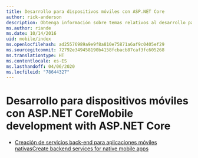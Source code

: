 ```yaml
---
title: Desarrollo para dispositivos móviles con ASP.NET Core
author: rick-anderson
description: Obtenga información sobre temas relativos al desarrollo para dispositivos móviles con ASP.NET Core.
ms.author: riande
ms.date: 10/14/2016
uid: mobile/index
ms.openlocfilehash: ad25576989a9e9f8a810e75871a6af9c0405ef29
ms.sourcegitcommit: 72792e349458190b4158fcbacb87caf3fc605268
ms.translationtype: HT
ms.contentlocale: es-ES
ms.lasthandoff: 04/06/2020
ms.locfileid: "78644327"
---
```

# <a name="mobile-development-with-aspnet-core"></a><span data-ttu-id="cffb9-103">Desarrollo para dispositivos móviles con ASP.NET Core</span><span class="sxs-lookup"><span data-stu-id="cffb9-103">Mobile development with ASP.NET Core</span></span>

* [<span data-ttu-id="cffb9-104">Creación de servicios back-end para aplicaciones móviles nativas</span><span class="sxs-lookup"><span data-stu-id="cffb9-104">Create backend services for native mobile apps</span></span>](native-mobile-backend.md)

